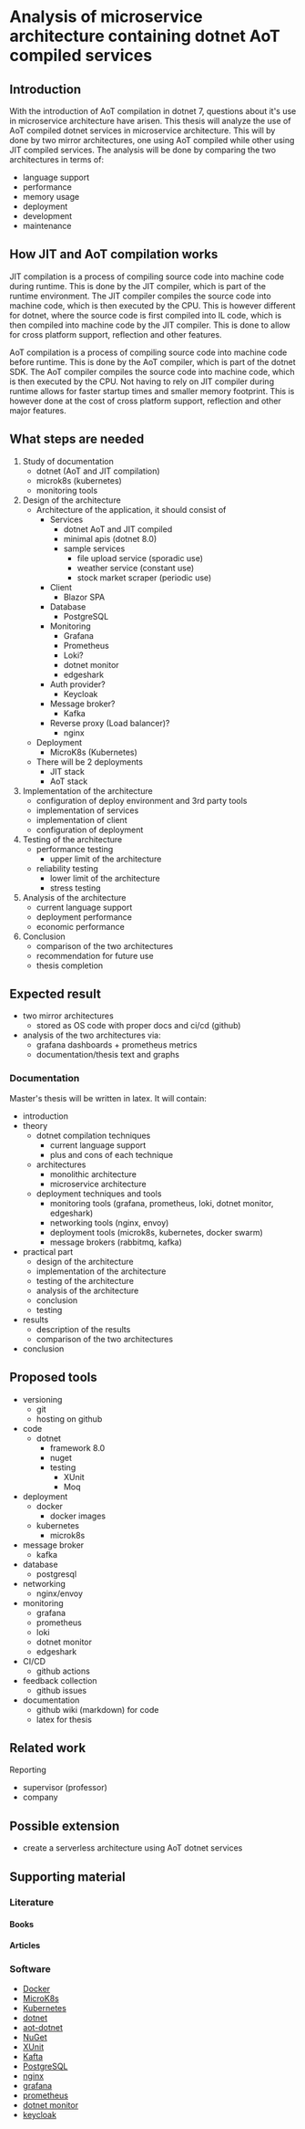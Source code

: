 # Analysis of microservice architecture containing dotnet AoT compiled services

## Introduction

With the introduction of AoT compilation in dotnet 7, questions about it's use in microservice architecture have arisen. This thesis will analyze the use of AoT compiled dotnet services in microservice architecture. This will by done by two mirror architectures, one using AoT compiled while other using JIT compiled services. The analysis will be done by comparing the two architectures in terms of:

- language support
- performance
- memory usage
- deployment
- development
- maintenance

## How JIT and AoT compilation works

JIT compilation is a process of compiling source code into machine code during runtime. This is done by the JIT compiler, which is part of the runtime environment. The JIT compiler compiles the source code into machine code, which is then executed by the CPU. This is however different for dotnet, where the source code is first compiled into IL code, which is then compiled into machine code by the JIT compiler. This is done to allow for cross platform support, reflection and other features.

AoT compilation is a process of compiling source code into machine code before runtime. This is done by the AoT compiler, which is part of the dotnet SDK. The AoT compiler compiles the source code into machine code, which is then executed by the CPU. Not having to rely on JIT compiler during runtime allows for faster startup times and smaller memory footprint. This is however done at the cost of cross platform support, reflection and other major features.

## What steps are needed

1. Study of documentation
   - dotnet (AoT and JIT compilation)
   - microk8s (kubernetes)
   - monitoring tools
2. Design of the architecture
   - Architecture of the application, it should consist of
     - Services
       - dotnet AoT and JIT compiled
       - minimal apis (dotnet 8.0)
       - sample services
         - file upload service (sporadic use)
         - weather service (constant use)
         - stock market scraper (periodic use)
     - Client
       - Blazor SPA
     - Database
       - PostgreSQL
     - Monitoring
       - Grafana
       - Prometheus
       - Loki?
       - dotnet monitor
       - edgeshark
     - Auth provider?
       - Keycloak
     - Message broker?
       - Kafka
     - Reverse proxy (Load balancer)?
       - nginx
   - Deployment
     - MicroK8s (Kubernetes)
   - There will be 2 deployments
     - JIT stack
     - AoT stack
3. Implementation of the architecture
   - configuration of deploy environment and 3rd party tools
   - implementation of services
   - implementation of client
   - configuration of deployment
4. Testing of the architecture
   - performance testing
     - upper limit of the architecture
   - reliability testing
     - lower limit of the architecture
     - stress testing
5. Analysis of the architecture
   - current language support
   - deployment performance
   - economic performance
6. Conclusion
   - comparison of the two architectures
   - recommendation for future use
   - thesis completion

## Expected result

- two mirror architectures
  - stored as OS code with proper docs and ci/cd (github)
- analysis of the two architectures via:
  - grafana dashboards + prometheus metrics
  - documentation/thesis text and graphs

### Documentation

Master's thesis will be written in latex. It will contain:

- introduction
- theory
  - dotnet compilation techniques
    - current language support
    - plus and cons of each technique
  - architectures
    - monolithic architecture
    - microservice architecture
  - deployment techniques and tools
    - monitoring tools (grafana, prometheus, loki, dotnet monitor, edgeshark)
    - networking tools (nginx, envoy)
    - deployment tools (microk8s, kubernetes, docker swarm)
    - message brokers (rabbitmq, kafka)
- practical part
  - design of the architecture
  - implementation of the architecture
  - testing of the architecture
  - analysis of the architecture
  - conclusion
  - testing
- results
  - description of the results
  - comparison of the two architectures
- conclusion

## Proposed tools

- versioning
  - git
  - hosting on github
- code
  - dotnet
    - framework 8.0
    - nuget
    - testing
      - XUnit
      - Moq
- deployment
  - docker
    - docker images
  - kubernetes
    - microk8s
- message broker
  - kafka
- database
  - postgresql
- networking
  - nginx/envoy
- monitoring
  - grafana
  - prometheus
  - loki
  - dotnet monitor
  - edgeshark
- CI/CD
  - github actions
- feedback collection
  - github issues
- documentation
  - github wiki (markdown) for code
  - latex for thesis

## Related work

Reporting

- supervisor (professor)
- company

## Possible extension

- create a serverless architecture using AoT dotnet services

## Supporting material

### Literature

#### Books

#### Articles

### Software

- [Docker](https://www.docker.com/)
- [MicroK8s](https://microk8s.io/)
- [Kubernetes](https://kubernetes.io/)
- [dotnet](https://dotnet.microsoft.com/)
- [aot-dotnet](https://learn.microsoft.com/en-us/dotnet/core/deploying/native-aot/?tabs=net7%2Cwindows)
- [NuGet](https://www.nuget.org/)
- [XUnit](https://xunit.net/)
- [Kafta](https://kafka.apache.org/)
- [PostgreSQL](https://www.postgresql.org/)
- [nginx](https://www.nginx.com/)
- [grafana](https://grafana.com/)
- [prometheus](https://prometheus.io/)
- [dotnet monitor](https://github.com/dotnet/dotnet-monitor)
- [keycloak](https://www.keycloak.org/)
